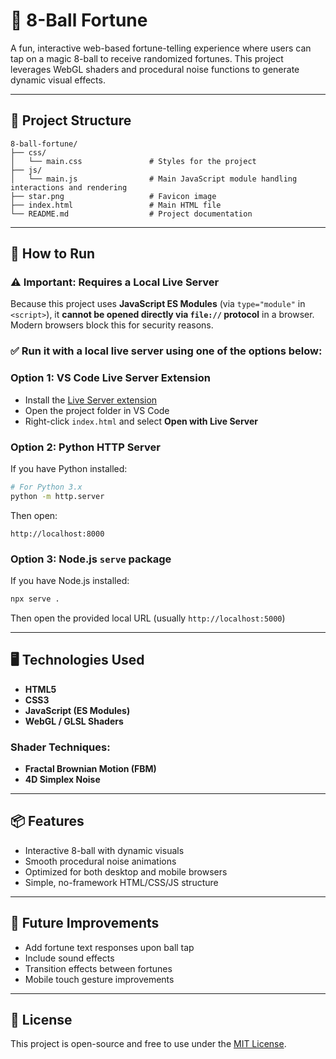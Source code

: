 
# 🎱 8-Ball Fortune

A fun, interactive web-based fortune-telling experience where users can tap on a magic 8-ball to receive randomized fortunes. This project leverages WebGL shaders and procedural noise functions to generate dynamic visual effects.

---

## 📂 Project Structure

```
8-ball-fortune/
├── css/
│   └── main.css               # Styles for the project
├── js/
│   └── main.js                # Main JavaScript module handling interactions and rendering
├── star.png                   # Favicon image
├── index.html                 # Main HTML file
└── README.md                  # Project documentation
```

---

## 🚀 How to Run

### ⚠️ Important: Requires a Local Live Server

Because this project uses **JavaScript ES Modules** (via `type="module"` in `<script>`), it **cannot be opened directly via `file://` protocol** in a browser.  
Modern browsers block this for security reasons.

### ✅ Run it with a local live server using one of the options below:

### Option 1: VS Code Live Server Extension  
- Install the [Live Server extension](https://marketplace.visualstudio.com/items?itemName=ritwickdey.LiveServer)
- Open the project folder in VS Code
- Right-click `index.html` and select **Open with Live Server**

### Option 2: Python HTTP Server  

If you have Python installed:

```bash
# For Python 3.x
python -m http.server
```

Then open:
```
http://localhost:8000
```

### Option 3: Node.js `serve` package  

If you have Node.js installed:

```bash
npx serve .
```

Then open the provided local URL (usually `http://localhost:5000`)

---

## 🖥️ Technologies Used

- **HTML5**
- **CSS3**
- **JavaScript (ES Modules)**
- **WebGL / GLSL Shaders**

### Shader Techniques:
- **Fractal Brownian Motion (FBM)**
- **4D Simplex Noise**

---

## 📦 Features

- Interactive 8-ball with dynamic visuals
- Smooth procedural noise animations
- Optimized for both desktop and mobile browsers
- Simple, no-framework HTML/CSS/JS structure

---

## 📌 Future Improvements

- Add fortune text responses upon ball tap
- Include sound effects
- Transition effects between fortunes
- Mobile touch gesture improvements

---

## 📄 License

This project is open-source and free to use under the [MIT License](https://opensource.org/licenses/MIT).
